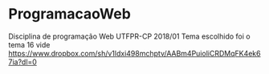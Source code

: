 # ProgramacaoWeb
Disciplina de programação Web UTFPR-CP 2018/01
Tema escolhido foi o tema 16 vide https://www.dropbox.com/sh/v1ldxi498mchptv/AABm4PuioliCRDMqFK4ek67ia?dl=0
